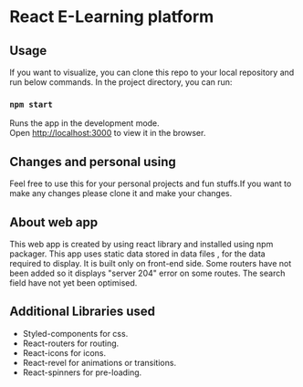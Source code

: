 # React E-Learning platform

## Usage

If you want to visualize, you can clone this repo to your local repository and run below commands.
In the project directory, you can run:

### `npm start`

Runs the app in the development mode.\
Open [http://localhost:3000](http://localhost:3000) to view it in the browser.

## Changes and personal using

Feel free to use this for your personal projects and fun stuffs.If you want to make any changes please clone it and make your changes.

## About web app

This web app is created by using react library and installed using npm packager.
This app uses static data stored in data files , for the data required to display.
It is built only on front-end side.
Some routers have not been added so it displays "server 204" error on some routes.
The search field have not yet been optimised.

## Additional Libraries used

- Styled-components for css.
- React-routers for routing.
- React-icons for icons.
- React-revel for animations or transitions.
- React-spinners for pre-loading.

